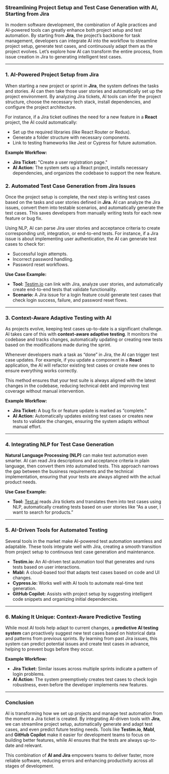 ### Streamlining Project Setup and Test Case Generation with AI, Starting from Jira

In modern software development, the combination of Agile practices and AI-powered tools can greatly enhance both project setup and test automation. By starting from **Jira**, the project’s backbone for task management, developers can integrate AI into the workflow to streamline project setup, generate test cases, and continuously adapt them as the project evolves. Let’s explore how AI can transform the entire process, from issue creation in Jira to generating intelligent test cases.

---

### 1. **AI-Powered Project Setup from Jira**

When starting a new project or sprint in **Jira**, the system defines the tasks and stories. AI can then take those user stories and automatically set up the project environment. By analyzing Jira tickets, AI tools can infer the project structure, choose the necessary tech stack, install dependencies, and configure the project architecture.

For instance, if a Jira ticket outlines the need for a new feature in a **React** project, the AI could automatically:
- Set up the required libraries (like React Router or Redux).
- Generate a folder structure with necessary components.
- Link to testing frameworks like Jest or Cypress for future automation.

**Example Workflow:**
- **Jira Ticket:** "Create a user registration page."
- **AI Action:** The system sets up a React project, installs necessary dependencies, and organizes the codebase to support the new feature.

### 2. **Automated Test Case Generation from Jira Issues**

Once the project setup is complete, the next step is writing test cases based on the tasks and user stories defined in **Jira**. AI can analyze the Jira issues, convert them into testable scenarios, and automatically generate the test cases. This saves developers from manually writing tests for each new feature or bug fix.

Using NLP, AI can parse Jira user stories and acceptance criteria to create corresponding unit, integration, or end-to-end tests. For instance, if a Jira issue is about implementing user authentication, the AI can generate test cases to check for:
- Successful login attempts.
- Incorrect password handling.
- Password reset workflows.

**Use Case Example:**
- **Tool:** [Testim.io](https://www.testim.io/) can link with Jira, analyze user stories, and automatically create end-to-end tests that validate functionality.
- **Scenario:** A Jira issue for a login feature could generate test cases that check login success, failure, and password reset flows.

---

### 3. **Context-Aware Adaptive Testing with AI**

As projects evolve, keeping test cases up-to-date is a significant challenge. AI takes care of this with **context-aware adaptive testing**. It monitors the codebase and tracks changes, automatically updating or creating new tests based on the modifications made during the sprint.

Whenever developers mark a task as “done” in Jira, the AI can trigger test case updates. For example, if you update a component in a **React** application, the AI will refactor existing test cases or create new ones to ensure everything works correctly.

This method ensures that your test suite is always aligned with the latest changes in the codebase, reducing technical debt and improving test coverage without manual intervention.

**Example Workflow:**
- **Jira Ticket:** A bug fix or feature update is marked as “complete.”
- **AI Action:** Automatically updates existing test cases or creates new tests to validate the changes, ensuring the system adapts without manual effort.

---

### 4. **Integrating NLP for Test Case Generation**

**Natural Language Processing (NLP)** can make test automation even smarter. AI can read Jira descriptions and acceptance criteria in plain language, then convert them into automated tests. This approach narrows the gap between the business requirements and the technical implementation, ensuring that your tests are always aligned with the actual product needs.

**Use Case Example:**
- **Tool:** [Test.ai](https://www.test.ai/) reads Jira tickets and translates them into test cases using NLP, automatically creating tests based on user stories like “As a user, I want to search for products.”

---

### 5. **AI-Driven Tools for Automated Testing**

Several tools in the market make AI-powered test automation seamless and adaptable. These tools integrate well with Jira, creating a smooth transition from project setup to continuous test case generation and maintenance.

- **Testim.io:** An AI-driven test automation tool that generates and runs tests based on user interactions.
- **Mabl:** A cloud-based tool that adapts test cases based on code and UI changes.
- **Cypress.io:** Works well with AI tools to automate real-time test generation.
- **GitHub Copilot:** Assists with project setup by suggesting intelligent code snippets and organizing initial dependencies.

---

### 6. **Making It Unique: Context-Aware Predictive Testing**

While most AI tools help adapt to current changes, a **predictive AI testing system** can proactively suggest new test cases based on historical data and patterns from previous sprints. By learning from past Jira issues, this system can predict potential issues and create test cases in advance, helping to prevent bugs before they occur.

**Example Workflow:**
- **Jira Ticket:** Similar issues across multiple sprints indicate a pattern of login problems.
- **AI Action:** The system preemptively creates test cases to check login robustness, even before the developer implements new features.

---

### Conclusion

AI is transforming how we set up projects and manage test automation from the moment a Jira ticket is created. By integrating AI-driven tools with **Jira**, we can streamline project setup, automatically generate and adapt test cases, and even predict future testing needs. Tools like **Testim.io**, **Mabl**, and **GitHub Copilot** make it easier for development teams to focus on building better features, while AI ensures that the tests are always up-to-date and relevant.

This combination of **AI and Jira** empowers teams to deliver faster, more reliable software, reducing errors and enhancing productivity across all stages of development.
